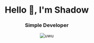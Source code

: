 <h1 align="center">Hello 👋, I'm Shadow</h1>


<h3 align="center">Simple  Developer</h3>
<div align="center"><img alt="uwu"src="https://discord.c99.nl/widget/theme-3/709260916268466177.png"></div>

<!-- - 🔭 I’m currently working on - **Improving my Skills and new projects**

- 🌱 I’m currently learning - **Frontend Development**

- 👯 I’m looking to collaborate on - **Nothing**

- 💬 Ask me about - **anything**

- 📫 How to reach me - [**Discord**](https://discord.com/users/709260916268466177)

- ⚡ Fun fact - **i don't hate maths but my parents are trying their best to make me hate it** -->
